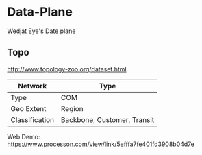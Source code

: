 # Data-Plane
Wedjat Eye's Date plane

## Topo
http://www.topology-zoo.org/dataset.html

| Network        | Type                        |
| -------------- | --------------------------- |
| Type           | COM                         |
| Geo Extent     | Region                      |
| Classification | Backbone, Customer, Transit |

Web Demo: https://www.processon.com/view/link/5efffa7fe401fd3908b04d7e
